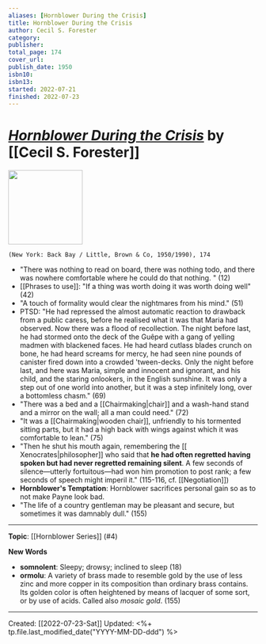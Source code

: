 ```yaml
---
aliases: [Hornblower During the Crisis]
title: Hornblower During the Crisis
author: Cecil S. Forester
category: 
publisher: 
total_page: 174
cover_url: 
publish_date: 1950
isbn10: 
isbn13:
started: 2022-07-21
finished: 2022-07-23
---
```

# *[Hornblower During the Crisis](https://www.littlebrown.com/titles/c-s-forester/hornblower-during-the-crisis/9780316289443/)* by [[Cecil S. Forester]]

<img src="https://www.littlebrown.com/wp-content/uploads/2017/06/9780316289443.jpg?fit=448%2C675" width=150>

`(New York: Back Bay / Little, Brown & Co, 1950/1990), 174`

- "There was nothing to read on board, there was nothing todo, and there was nowhere comfortable where he could do that nothing. " (12)
- [[Phrases to use]]: "If a thing was worth doing it was worth doing well" (42)
- "A touch of formality would clear the nightmares from his mind." (51)
- PTSD: "He had repressed the almost automatic reaction to drawback from a public caress, before he realised what it was that Maria had observed. Now there was a flood of recollection. The night before last, he had stormed onto the deck of the Guêpe with a gang of yelling madmen with blackened faces. He had heard cutlass blades crunch on bone, he had heard screams for mercy, he had seen nine pounds of canister fired down into a crowded 'tween-decks. Only the night before last, and here was Maria, simple and innocent and ignorant, and his child, and the staring onlookers, in the English sunshine. It was only a step out of one world into another, but it was a step infinitely long, over a bottomless chasm." (69)
- "There was a bed and a [[Chairmaking|chair]] and a wash-hand stand and a mirror on the wall; all a man could need." (72)
- "It was a [[Chairmaking|wooden chair]], unfriendly to his tormented sitting parts, but it had a high back with wings against which it was comfortable to lean." (75)
- "Then he shut his mouth again, remembering the [[ Xenocrates|philosopher]] who said that **he had often regretted having spoken but had never regretted remaining silent**. A few seconds of silence—utterly fortuitous—had won him promotion to post rank; a few seconds of speech might imperil it." (115-116, cf. [[Negotiation]])
- **Hornblower's Temptation**: Hornblower sacrifices personal gain so as to not make Payne look bad.
- "The life of a country gentleman may be pleasant and secure, but sometimes it was damnably dull." (155)

--- 
**Topic**: [[Hornblower Series]] (#4)

**New Words**

- **somnolent**: Sleepy; drowsy; inclined to sleep (18)
- **ormolu**: A variety of brass made to resemble gold by the use of less zinc and more copper in its composition than ordinary brass contains. Its golden color is often heightened by means of lacquer of some sort, or by use of acids. Called also _mosaic gold_. (155)

---
Created: [[2022-07-23-Sat]]
Updated: <%+ tp.file.last_modified_date("YYYY-MM-DD-ddd") %>

